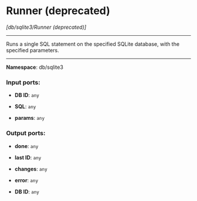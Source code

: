 # Runner (deprecated)

_[db/sqlite3/Runner (deprecated)]_

---

Runs a single SQL statement on the specified SQLite database, with the specified parameters.

---

__Namespace__: db/sqlite3

### Input ports:

* __DB ID__: ` any `


* __SQL__: ` any `


* __params__: ` any `

### Output ports:

* __done__: ` any `


* __last ID__: ` any `


* __changes__: ` any `


* __error__: ` any `


* __DB ID__: ` any `

